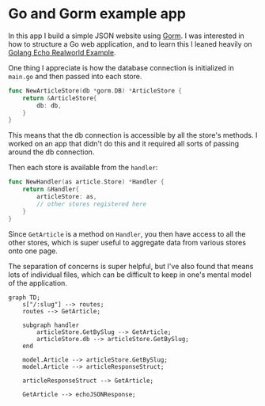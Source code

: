 # Go and Gorm example app

In this app I build a simple JSON website using [Gorm](https://gorm.io). I was interested in how to structure a Go web application, and to learn this I leaned heavily on [Golang Echo Realworld Example](https://github.com/xesina/golang-echo-realworld-example-app).

One thing I appreciate is how the database connection is initialized in `main.go` and then passed into each store.

```go
func NewArticleStore(db *gorm.DB) *ArticleStore {
	return &ArticleStore{
		db: db,
	}
}
```

This means that the db connection is accessible by all the store's methods. I worked on an app that didn't do this and it required all sorts of passing around the db connection.

Then each store is available from the `handler`:

```go
func NewHandler(as article.Store) *Handler {
	return &Handler{
		articleStore: as,
		// other stores registered here
	}
}
```

Since `GetArticle` is a method on `Handler`, you then have access to all the other stores, which is super useful to aggregate data from various stores onto one page.

The separation of concerns is super helpful, but I've also found that means lots of individual files, which can be difficult to keep in one's mental model of the application.

```mermaid
graph TD;
    s["/:slug"] --> routes;
    routes --> GetArticle;

    subgraph handler
        articleStore.GetBySlug --> GetArticle;
        articleStore.db --> articleStore.GetBySlug;
    end

    model.Article --> articleStore.GetBySlug;
    model.Article --> articleResponseStruct;
    
    articleResponseStruct --> GetArticle;

    GetArticle --> echoJSONResponse;

```